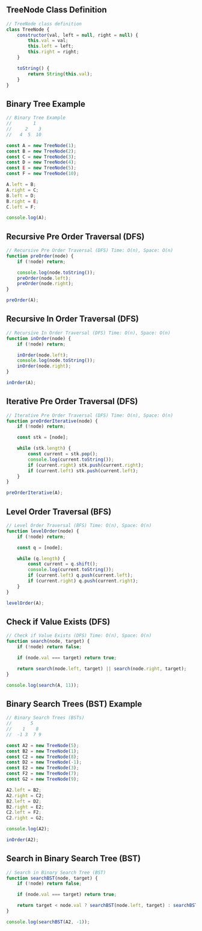 ## TreeNode Class Definition

```javascript
// TreeNode class definition
class TreeNode {
    constructor(val, left = null, right = null) {
        this.val = val;
        this.left = left;
        this.right = right;
    }

    toString() {
        return String(this.val);
    }
}
```

## Binary Tree Example

```javascript
// Binary Tree Example
//        1
//     2    3
//   4  5  10

const A = new TreeNode(1);
const B = new TreeNode(2);
const C = new TreeNode(3);
const D = new TreeNode(4);
const E = new TreeNode(5);
const F = new TreeNode(10);

A.left = B;
A.right = C;
B.left = D;
B.right = E;
C.left = F;

console.log(A);
```

## Recursive Pre Order Traversal (DFS)

```javascript
// Recursive Pre Order Traversal (DFS) Time: O(n), Space: O(n)
function preOrder(node) {
    if (!node) return;

    console.log(node.toString());
    preOrder(node.left);
    preOrder(node.right);
}

preOrder(A);
```

## Recursive In Order Traversal (DFS)

```javascript
// Recursive In Order Traversal (DFS) Time: O(n), Space: O(n)
function inOrder(node) {
    if (!node) return;

    inOrder(node.left);
    console.log(node.toString());
    inOrder(node.right);
}

inOrder(A);
```

## Iterative Pre Order Traversal (DFS)

```javascript
// Iterative Pre Order Traversal (DFS) Time: O(n), Space: O(n)
function preOrderIterative(node) {
    if (!node) return;

    const stk = [node];

    while (stk.length) {
        const current = stk.pop();
        console.log(current.toString());
        if (current.right) stk.push(current.right);
        if (current.left) stk.push(current.left);
    }
}

preOrderIterative(A);
```

## Level Order Traversal (BFS)

```javascript
// Level Order Traversal (BFS) Time: O(n), Space: O(n)
function levelOrder(node) {
    if (!node) return;

    const q = [node];

    while (q.length) {
        const current = q.shift();
        console.log(current.toString());
        if (current.left) q.push(current.left);
        if (current.right) q.push(current.right);
    }
}

levelOrder(A);
```

## Check if Value Exists (DFS)

```javascript
// Check if Value Exists (DFS) Time: O(n), Space: O(n)
function search(node, target) {
    if (!node) return false;

    if (node.val === target) return true;

    return search(node.left, target) || search(node.right, target);
}

console.log(search(A, 11));
```

## Binary Search Trees (BST) Example

```javascript
// Binary Search Trees (BSTs)
//       5
//    1    8
//  -1 3  7 9

const A2 = new TreeNode(5);
const B2 = new TreeNode(1);
const C2 = new TreeNode(8);
const D2 = new TreeNode(-1);
const E2 = new TreeNode(3);
const F2 = new TreeNode(7);
const G2 = new TreeNode(9);

A2.left = B2;
A2.right = C2;
B2.left = D2;
B2.right = E2;
C2.left = F2;
C2.right = G2;

console.log(A2);

inOrder(A2);
```

## Search in Binary Search Tree (BST)

```javascript
// Search in Binary Search Tree (BST)
function searchBST(node, target) {
    if (!node) return false;

    if (node.val === target) return true;

    return target < node.val ? searchBST(node.left, target) : searchBST(node.right, target);
}

console.log(searchBST(A2, -1));
```
